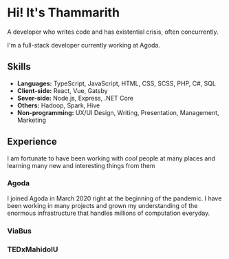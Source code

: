 # Hi! It's Thammarith

A developer who writes code and has existential crisis, often concurrently.

I'm a full-stack developer currently working at Agoda.

## Skills

- **Languages:** TypeScript, JavaScript, HTML, CSS, SCSS, PHP, C#, SQL
- **Client-side:** React, Vue, Gatsby
- **Sever-side:** Node.js, Express, .NET Core
- **Others:** Hadoop, Spark, Hive
- **Non-programming:** UX/UI Design, Writing, Presentation, Management, Marketing

## Experience

I am fortunate to have been working with *cool* people at many places and learning many new and interesting things from them

### Agoda

I joined Agoda in March 2020 right at the beginning of the pandemic. I have been working in many projects and grown my understanding of the enormous infrastructure that handles millions of computation everyday.

### ViaBus

### TEDxMahidolU
